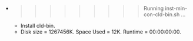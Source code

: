 * >>>>>>>>> Running inst-min-con-cld-bin.sh ...
  * Install cld-bin.
  * Disk size = 1267456K. Space Used = 12K. Runtime = 00:00:00:00.
